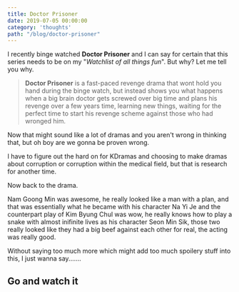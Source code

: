 ```yaml
---
title: Doctor Prisoner
date: 2019-07-05 00:00:00
category: 'thoughts'
path: "/blog/doctor-prisoner"
---
```


I recently binge watched **Doctor Prisoner** and I can say for certain that this series needs to be on my "*Watchlist of all things fun*". But why? Let me tell you why.

> **Doctor Prisoner** is a fast-paced revenge drama that wont hold you hand during the binge watch, but instead shows you what happens when a big brain doctor gets screwed over big time and plans his revenge over a few years time, learning new things, waiting for the perfect time to start his revenge scheme against those who had wronged him.

Now that might sound like a lot of dramas and you aren't wrong in thinking that, but oh boy are we gonna be proven wrong.

I have to figure out the hard on for KDramas and choosing to make dramas about corruption or corruption within the medical field, but that is research for another time.

Now back to the drama.

Nam Goong Min was awesome, he really looked like a man with a plan, and that was essentially what he became with his character Na Yi Je and the counterpart play of Kim Byung Chul was wow, he really knows how to play a snake with almost inifinite lives as his character Seon Min Sik, those two really looked like they had a big beef against each other for real, the acting was really good.

Without saying too much more which might add too much spoilery stuff into this, I just wanna say.......

##  Go and watch it

